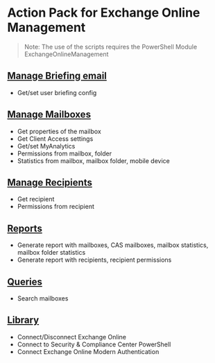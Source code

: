 # Action Pack for Exchange Online Management

> Note: The use of the scripts requires the PowerShell Module ExchangeOnlineManagement

## [Manage Briefing email](./BriefingEmail)

+ Get/set user briefing config

## [Manage Mailboxes](./MailBoxes)

+ Get properties of the mailbox
+ Get Client Access settings
+ Get/set MyAnalytics
+ Permissions from mailbox, folder
+ Statistics from mailbox, mailbox folder, mobile device

## [Manage Recipients](./Recipients)

+ Get recipient
+ Permissions from recipient

## [Reports](./_REPORTS_)

+ Generate report with mailboxes, CAS mailboxes, mailbox statistics, mailbox folder statistics
+ Generate report with recipients, recipient permissions

## [Queries](./_QUERY_)

+ Search mailboxes

## [Library](./_LIB_)

+ Connect/Disconnect Exchange Online
+ Connect to Security & Compliance Center PowerShell
+ Connect Exchange Online Modern Authentication